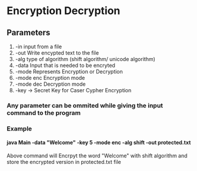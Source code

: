 <h1>Encryption Decryption</h1>
<h2>
 Parameters
</h2>
<ol type='1'>
  <li> -in   input from a file</li>
  <li> -out  Write encypted text to the file</li>
  <li> -alg  type of algorithm (shift algorithm/ unicode algorithm)</li>
  <li> -data Input that is needed to be encryted</li>
  <li> -mode Represents Encryption or Decryption</li>
  <li> -mode enc  Encryption mode</li>
  <li> -mode dec   Decryption mode</li>
  <li> -key -> Secret Key for Caser Cypher Encryption </li>
</ol>
<h3>Any parameter can be ommited while giving the input command to the program<h3>
  <p>Example</p>
  <h4> java Main -data "Welcome" -key 5 -mode enc -alg shift -out protected.txt</h4>
  <p>
    Above command will Encrpyt the word "Welcome" with shift algorithm and store the encrypted version in protected.txt file
  </p>

